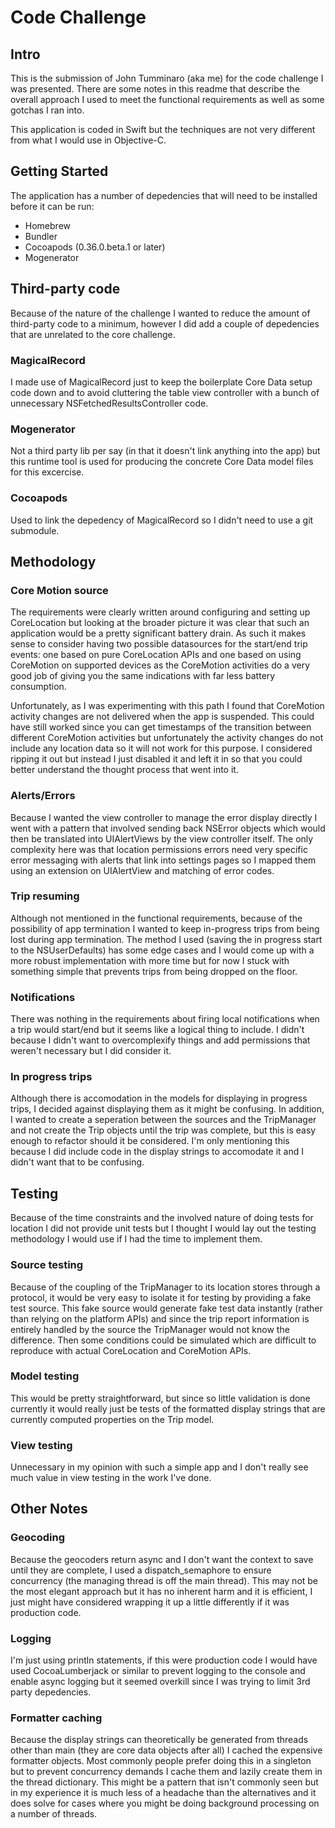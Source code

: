 Code Challenge
==============

Intro
-----
This is the submission of John Tumminaro (aka me) for the code challenge I was presented.  There are some notes in this readme that describe the overall approach I used to meet the functional requirements as well as some gotchas I ran into.

This application is coded in Swift but the techniques are not very different from what I would use in Objective-C.

Getting Started
---------------
The application has a number of depedencies that will need to be installed before it can be run:

- Homebrew
- Bundler
- Cocoapods (0.36.0.beta.1 or later)
- Mogenerator

Third-party code
----------------
Because of the nature of the challenge I wanted to reduce the amount of third-party code to a minimum, however I did add a couple of depedencies that are unrelated to the core challenge.  

### MagicalRecord
I made use of MagicalRecord just to keep the boilerplate Core Data setup code down and to avoid cluttering the table view controller with a bunch of unnecessary NSFetchedResultsController code.

### Mogenerator
Not a third party lib per say (in that it doesn't link anything into the app) but this runtime tool is used for producing the concrete Core Data model files for this excercise.

### Cocoapods
Used to link the depedency of MagicalRecord so I didn't need to use a git submodule. 

Methodology
-----------
### Core Motion source
The requirements were clearly written around configuring and setting up CoreLocation but looking at the broader picture it was clear that such an application would be a pretty significant battery drain.  As such it makes sense to consider having two possible datasources for the start/end trip events: one based on pure CoreLocation APIs and one based on using CoreMotion on supported devices as the CoreMotion activities do a very good job of giving you the same indications with far less battery consumption.

Unfortunately, as I was experimenting with this path I found that CoreMotion activity changes are not delivered when the app is suspended.  This could have still worked since you can get timestamps of the transition between different CoreMotion activities but unfortunately the activity changes do not include any location data so it will not work for this purpose.  I considered ripping it out but instead I just disabled it and left it in so that you could better understand the thought process that went into it.

### Alerts/Errors
Because I wanted the view controller to manage the error display directly I went with a pattern that involved sending back NSError objects which would then be translated into UIAlertViews by the view controller itself.  The only complexity here was that location permissions errors need very specific error messaging with alerts that link into settings pages so I mapped them using an extension on UIAlertView and matching of error codes.

### Trip resuming
Although not mentioned in the functional requirements, because of the possibility of app termination I wanted to keep in-progress trips from being lost during app termination.  The method I used (saving the in progress start to the NSUserDefaults) has some edge cases and I would come up with a more robust implementation with more time but for now I stuck with something simple that prevents trips from being dropped on the floor.

### Notifications
There was nothing in the requirements about firing local notifications when a trip would start/end but it seems like a logical thing to include.  I didn't because I didn't want to overcomplexify things and add permissions that weren't necessary but I did consider it.

### In progress trips
Although there is accomodation in the models for displaying in progress trips, I decided against displaying them as it might be confusing.  In addition, I wanted to create a seperation between the sources and the TripManager and not create the Trip objects until the trip was complete, but this is easy enough to refactor should it be considered.  I'm only mentioning this because I did include code in the display strings to accomodate it and I didn't want that to be confusing.

Testing
-------
Because of the time constraints and the involved nature of doing tests for location I did not provide unit tests but I thought I would lay out the testing methodology I would use if I had the time to implement them.

### Source testing
Because of the coupling of the TripManager to its location stores through a protocol, it would be very easy to isolate it for testing by providing a fake test source.  This fake source would generate fake test data instantly (rather than relying on the platform APIs) and since the trip report information is entirely handled by the source the TripManager would not know the difference.  Then some conditions could be simulated which are difficult to reproduce with actual CoreLocation and CoreMotion APIs.

### Model testing
This would be pretty straightforward, but since so little validation is done currently it would really just be tests of the formatted display strings that are currently computed properties on the Trip model.

### View testing
Unnecessary in my opinion with such a simple app and I don't really see much value in view testing in the work I've done.  

Other Notes
-----------
### Geocoding
Because the geocoders return async and I don't want the context to save until they are complete, I used a dispatch_semaphore to ensure concurrency (the managing thread is off the main thread).  This may not be the most elegant approach but it has no inherent harm and it is efficient, I just might have considered wrapping it up a little differently if it was production code.  

### Logging
I'm just using println statements, if this were production code I would have used CocoaLumberjack or similar to prevent logging to the console and enable async logging but it seemed overkill since I was trying to limit 3rd party depedencies.

### Formatter caching
Because the display strings can theoretically be generated from threads other than main (they are core data objects after all) I cached the expensive formatter objects.  Most commonly people prefer doing this in a singleton but to prevent concurrency demands I cache them and lazily create them in the thread dictionary.  This might be a pattern that isn't commonly seen but in my experience it is much less of a headache than the alternatives and it does solve for cases where you might be doing background processing on a number of threads.